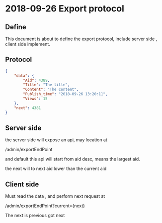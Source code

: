 # 2018-09-26  Export protocol

## Define

This document is about to define the export protocol, include server side , client side implement.

## Protocol


```json
{
    "data": {
        "Aid": 4389,
        "Title": "The title",
        "Content": "The content",
        "Publish_time": "2018-09-26 13:20:11",
        "Views": 15
    },
    "next": 4381
}
```

## Server side

the server side will expose an api, may location at

/admin/exportEndPoint

and default this api will start from aid desc, means the largest aid.

the next will to next aid lower than the current aid

## Client side

Must read the data , and perform next request at

/admin/exportEndPoint?current={next}

The next is previous got next

